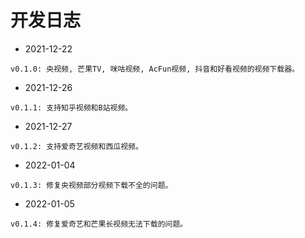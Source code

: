 # 开发日志

- 2021-12-22
```
v0.1.0: 央视频, 芒果TV, 咪咕视频, AcFun视频, 抖音和好看视频的视频下载器。
```

- 2021-12-26
```
v0.1.1: 支持知乎视频和B站视频。
```

- 2021-12-27
```
v0.1.2: 支持爱奇艺视频和西瓜视频。
```

- 2022-01-04
```
v0.1.3: 修复央视频部分视频下载不全的问题。
```

- 2022-01-05
```
v0.1.4: 修复爱奇艺和芒果长视频无法下载的问题。
```